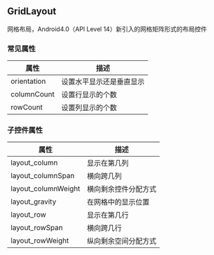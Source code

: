 ## GridLayout

网格布局，Android4.0（API Level 14）新引入的网格矩阵形式的布局控件

### 常见属性

| 属性        | 描述                     |
| ----------- | ------------------------ |
| orientation | 设置水平显示还是垂直显示 |
| columnCount | 设置行显示的个数         |
| rowCount    | 设置列显示的个数         |

### 子控件属性

| 属性                | 描述                 |
| ------------------- | -------------------- |
| layout_column       | 显示在第几列         |
| layout_columnSpan   | 横向跨几列           |
| layout_columnWeight | 横向剩余控件分配方式 |
| layout_gravity      | 在网格中的显示位置   |
| layout_row          | 显示在第几行         |
| layout_rowSpan      | 横向跨几行           |
| layout_rowWeight    | 纵向剩余空间分配方式 |

